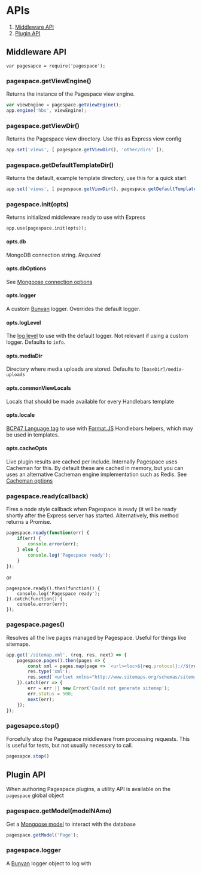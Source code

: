 # APIs

1. [Middleware API](#middleware)
2. [Plugin API](#plugin)

<a id=middleware></a>
## Middleware API

```
var pagesapce = require('pagespace');
```

### pagespace.getViewEngine()

Returns the instance of the Pagespace view engine. 

```javascript
var viewEngine = pagespace.getViewEngine();
app.engine('hbs', viewEngine);
```

### pagespace.getViewDir()

Returns the Pagespace view directory. Use this as Express view config

```javascript
app.set('views', [ pagespace.getViewDir(), 'other/dirs' ]);
```

### pagespace.getDefaultTemplateDir()

Returns the default, example template directory, use this for a quick start

```javascript
app.set('views', [ pagespace.getViewDir(), pagespace.getDefaultTemplateDir() ]);
```

### pagespace.init(opts)

Returns initialized middleware ready to use with Express

```
app.use(pagespace.init(opts));
```

#### opts.db

MongoDB connection string. *Required*

#### opts.dbOptions

See [Mongoose connection options](http://mongoosejs.com/docs/connections.html)

#### opts.logger

A custom [Bunyan](https://github.com/trentm/node-bunyan) logger. Overrides the default logger.

#### opts.logLevel

The [log level](https://github.com/trentm/node-bunyan#levels) to use with the default logger. Not relevant if using a 
custom logger. Defaults to `info`. 

#### opts.mediaDir

Directory where media uploads are stored. Defaults to `[baseDir]/media-uploads`

#### opts.commonViewLocals

Locals that should be made available for every Handlebars template

#### opts.locale

[BCP47 Language tag](https://www.w3.org/International/articles/language-tags/) to use with 
[Format.JS](http://formatjs.io/handlebars/) Handlebars helpers, which may be used in templates.

#### opts.cacheOpts

Live plugin results are cached per include. Internally Pagespace uses Cacheman for this. By default these are 
cached in memory, but you can uses an alternative Cacheman engine implementation such as Redis.
See [Cacheman options](https://github.com/cayasso/cacheman#api)

### pagespace.ready(callback)

Fires a node style callback when Pagespace is ready (it will be ready shortly after the Express server has started.
Alternatively, this method returns a Promise.

```javascript
pagespace.ready(function(err) {
    if(err) {
        console.error(err);
    } else {
        console.log('Pagespace ready');
    }
});
```

or

```
pagespace.ready().then(function() {
    console.log('Pagespace ready');
}).catch(function() {
    console.error(err);
});
```

### pagespace.pages()

Resolves all the live pages managed by Pagespace. Useful for things like sitemaps.

```javascript
app.get('/sitemap.xml', (req, res, next) => {
    pagespace.pages().then(pages => {
        const xml = pages.map(page => `<url><loc>${req.protocol}://${req.hostname}${page.url}</loc></url>`).join('');
        res.type('xml');
        res.send(`<urlset xmlns="http://www.sitemaps.org/schemas/sitemap/0.9">${xml}</urlset>`);
    }).catch(err => {
        err = err || new Error('Could not generate sitemap');
        err.status = 500;
        next(err);
    });
});
```

### pagesapce.stop()

Forcefully stop the Pagespace middleware from processing requests. This is useful for tests, but not usually
necessary to call.

```javascript
pagesapce.stop()
```

<a id=plugin></a>
## Plugin API

When authoring Pagespace plugins, a utility API is available on the `pagespace` global object

### pagespace.getModel(modelNAme)

Get a [Mongoose model](http://mongoosejs.com/docs/models.html) to interact with the database

```javascript
pagespace.getModel('Page');
```

### pagespace.logger

A [Bunyan](https://github.com/trentm/node-bunyan) logger object to log with